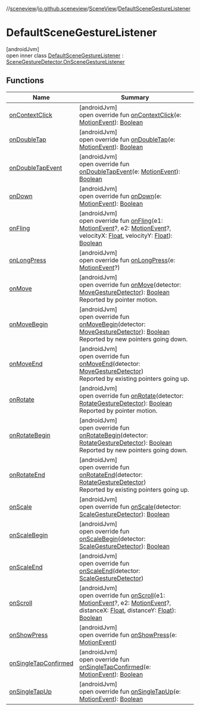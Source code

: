 //[sceneview](../../../../index.md)/[io.github.sceneview](../../index.md)/[SceneView](../index.md)/[DefaultSceneGestureListener](index.md)

# DefaultSceneGestureListener

[androidJvm]\
open inner class [DefaultSceneGestureListener](index.md) : [SceneGestureDetector.OnSceneGestureListener](../../../io.github.sceneview.interaction/-scene-gesture-detector/-on-scene-gesture-listener/index.md)

## Functions

| Name | Summary |
|---|---|
| [onContextClick](../../../io.github.sceneview.interaction/-scene-gesture-detector/-on-scene-gesture-listener/on-context-click.md) | [androidJvm]<br>open override fun [onContextClick](../../../io.github.sceneview.interaction/-scene-gesture-detector/-on-scene-gesture-listener/on-context-click.md)(e: [MotionEvent](https://developer.android.com/reference/kotlin/android/view/MotionEvent.html)): [Boolean](https://kotlinlang.org/api/latest/jvm/stdlib/kotlin/-boolean/index.html) |
| [onDoubleTap](../../../io.github.sceneview.interaction/-scene-gesture-detector/-on-scene-gesture-listener/on-double-tap.md) | [androidJvm]<br>open override fun [onDoubleTap](../../../io.github.sceneview.interaction/-scene-gesture-detector/-on-scene-gesture-listener/on-double-tap.md)(e: [MotionEvent](https://developer.android.com/reference/kotlin/android/view/MotionEvent.html)): [Boolean](https://kotlinlang.org/api/latest/jvm/stdlib/kotlin/-boolean/index.html) |
| [onDoubleTapEvent](../../../io.github.sceneview.interaction/-scene-gesture-detector/-on-scene-gesture-listener/on-double-tap-event.md) | [androidJvm]<br>open override fun [onDoubleTapEvent](../../../io.github.sceneview.interaction/-scene-gesture-detector/-on-scene-gesture-listener/on-double-tap-event.md)(e: [MotionEvent](https://developer.android.com/reference/kotlin/android/view/MotionEvent.html)): [Boolean](https://kotlinlang.org/api/latest/jvm/stdlib/kotlin/-boolean/index.html) |
| [onDown](../../../io.github.sceneview.interaction/-scene-gesture-detector/-on-scene-gesture-listener/on-down.md) | [androidJvm]<br>open override fun [onDown](../../../io.github.sceneview.interaction/-scene-gesture-detector/-on-scene-gesture-listener/on-down.md)(e: [MotionEvent](https://developer.android.com/reference/kotlin/android/view/MotionEvent.html)): [Boolean](https://kotlinlang.org/api/latest/jvm/stdlib/kotlin/-boolean/index.html) |
| [onFling](../../../io.github.sceneview.interaction/-scene-gesture-detector/-on-scene-gesture-listener/on-fling.md) | [androidJvm]<br>open override fun [onFling](../../../io.github.sceneview.interaction/-scene-gesture-detector/-on-scene-gesture-listener/on-fling.md)(e1: [MotionEvent](https://developer.android.com/reference/kotlin/android/view/MotionEvent.html)?, e2: [MotionEvent](https://developer.android.com/reference/kotlin/android/view/MotionEvent.html)?, velocityX: [Float](https://kotlinlang.org/api/latest/jvm/stdlib/kotlin/-float/index.html), velocityY: [Float](https://kotlinlang.org/api/latest/jvm/stdlib/kotlin/-float/index.html)): [Boolean](https://kotlinlang.org/api/latest/jvm/stdlib/kotlin/-boolean/index.html) |
| [onLongPress](../../../io.github.sceneview.interaction/-scene-gesture-detector/-on-scene-gesture-listener/on-long-press.md) | [androidJvm]<br>open override fun [onLongPress](../../../io.github.sceneview.interaction/-scene-gesture-detector/-on-scene-gesture-listener/on-long-press.md)(e: [MotionEvent](https://developer.android.com/reference/kotlin/android/view/MotionEvent.html)?) |
| [onMove](../../../io.github.sceneview.interaction/-scene-gesture-detector/-on-scene-gesture-listener/on-move.md) | [androidJvm]<br>open override fun [onMove](../../../io.github.sceneview.interaction/-scene-gesture-detector/-on-scene-gesture-listener/on-move.md)(detector: [MoveGestureDetector](../../../io.github.sceneview.interaction/-move-gesture-detector/index.md)): [Boolean](https://kotlinlang.org/api/latest/jvm/stdlib/kotlin/-boolean/index.html)<br>Reported by pointer motion. |
| [onMoveBegin](../../../io.github.sceneview.interaction/-scene-gesture-detector/-on-scene-gesture-listener/on-move-begin.md) | [androidJvm]<br>open override fun [onMoveBegin](../../../io.github.sceneview.interaction/-scene-gesture-detector/-on-scene-gesture-listener/on-move-begin.md)(detector: [MoveGestureDetector](../../../io.github.sceneview.interaction/-move-gesture-detector/index.md)): [Boolean](https://kotlinlang.org/api/latest/jvm/stdlib/kotlin/-boolean/index.html)<br>Reported by new pointers going down. |
| [onMoveEnd](../../../io.github.sceneview.interaction/-scene-gesture-detector/-on-scene-gesture-listener/on-move-end.md) | [androidJvm]<br>open override fun [onMoveEnd](../../../io.github.sceneview.interaction/-scene-gesture-detector/-on-scene-gesture-listener/on-move-end.md)(detector: [MoveGestureDetector](../../../io.github.sceneview.interaction/-move-gesture-detector/index.md))<br>Reported by existing pointers going up. |
| [onRotate](../../../io.github.sceneview.interaction/-scene-gesture-detector/-on-scene-gesture-listener/on-rotate.md) | [androidJvm]<br>open override fun [onRotate](../../../io.github.sceneview.interaction/-scene-gesture-detector/-on-scene-gesture-listener/on-rotate.md)(detector: [RotateGestureDetector](../../../io.github.sceneview.interaction/-rotate-gesture-detector/index.md)): [Boolean](https://kotlinlang.org/api/latest/jvm/stdlib/kotlin/-boolean/index.html)<br>Reported by pointer motion. |
| [onRotateBegin](../../../io.github.sceneview.interaction/-scene-gesture-detector/-on-scene-gesture-listener/on-rotate-begin.md) | [androidJvm]<br>open override fun [onRotateBegin](../../../io.github.sceneview.interaction/-scene-gesture-detector/-on-scene-gesture-listener/on-rotate-begin.md)(detector: [RotateGestureDetector](../../../io.github.sceneview.interaction/-rotate-gesture-detector/index.md)): [Boolean](https://kotlinlang.org/api/latest/jvm/stdlib/kotlin/-boolean/index.html)<br>Reported by new pointers going down. |
| [onRotateEnd](../../../io.github.sceneview.interaction/-scene-gesture-detector/-on-scene-gesture-listener/on-rotate-end.md) | [androidJvm]<br>open override fun [onRotateEnd](../../../io.github.sceneview.interaction/-scene-gesture-detector/-on-scene-gesture-listener/on-rotate-end.md)(detector: [RotateGestureDetector](../../../io.github.sceneview.interaction/-rotate-gesture-detector/index.md))<br>Reported by existing pointers going up. |
| [onScale](../../../io.github.sceneview.interaction/-scene-gesture-detector/-on-scene-gesture-listener/on-scale.md) | [androidJvm]<br>open override fun [onScale](../../../io.github.sceneview.interaction/-scene-gesture-detector/-on-scene-gesture-listener/on-scale.md)(detector: [ScaleGestureDetector](https://developer.android.com/reference/kotlin/android/view/ScaleGestureDetector.html)): [Boolean](https://kotlinlang.org/api/latest/jvm/stdlib/kotlin/-boolean/index.html) |
| [onScaleBegin](../../../io.github.sceneview.interaction/-scene-gesture-detector/-on-scene-gesture-listener/on-scale-begin.md) | [androidJvm]<br>open override fun [onScaleBegin](../../../io.github.sceneview.interaction/-scene-gesture-detector/-on-scene-gesture-listener/on-scale-begin.md)(detector: [ScaleGestureDetector](https://developer.android.com/reference/kotlin/android/view/ScaleGestureDetector.html)): [Boolean](https://kotlinlang.org/api/latest/jvm/stdlib/kotlin/-boolean/index.html) |
| [onScaleEnd](../../../io.github.sceneview.interaction/-scene-gesture-detector/-on-scene-gesture-listener/on-scale-end.md) | [androidJvm]<br>open override fun [onScaleEnd](../../../io.github.sceneview.interaction/-scene-gesture-detector/-on-scene-gesture-listener/on-scale-end.md)(detector: [ScaleGestureDetector](https://developer.android.com/reference/kotlin/android/view/ScaleGestureDetector.html)) |
| [onScroll](../../../io.github.sceneview.interaction/-scene-gesture-detector/-on-scene-gesture-listener/on-scroll.md) | [androidJvm]<br>open override fun [onScroll](../../../io.github.sceneview.interaction/-scene-gesture-detector/-on-scene-gesture-listener/on-scroll.md)(e1: [MotionEvent](https://developer.android.com/reference/kotlin/android/view/MotionEvent.html)?, e2: [MotionEvent](https://developer.android.com/reference/kotlin/android/view/MotionEvent.html)?, distanceX: [Float](https://kotlinlang.org/api/latest/jvm/stdlib/kotlin/-float/index.html), distanceY: [Float](https://kotlinlang.org/api/latest/jvm/stdlib/kotlin/-float/index.html)): [Boolean](https://kotlinlang.org/api/latest/jvm/stdlib/kotlin/-boolean/index.html) |
| [onShowPress](../../../io.github.sceneview.interaction/-scene-gesture-detector/-on-scene-gesture-listener/on-show-press.md) | [androidJvm]<br>open override fun [onShowPress](../../../io.github.sceneview.interaction/-scene-gesture-detector/-on-scene-gesture-listener/on-show-press.md)(e: [MotionEvent](https://developer.android.com/reference/kotlin/android/view/MotionEvent.html)) |
| [onSingleTapConfirmed](on-single-tap-confirmed.md) | [androidJvm]<br>open override fun [onSingleTapConfirmed](on-single-tap-confirmed.md)(e: [MotionEvent](https://developer.android.com/reference/kotlin/android/view/MotionEvent.html)): [Boolean](https://kotlinlang.org/api/latest/jvm/stdlib/kotlin/-boolean/index.html) |
| [onSingleTapUp](../../../io.github.sceneview.interaction/-scene-gesture-detector/-on-scene-gesture-listener/on-single-tap-up.md) | [androidJvm]<br>open override fun [onSingleTapUp](../../../io.github.sceneview.interaction/-scene-gesture-detector/-on-scene-gesture-listener/on-single-tap-up.md)(e: [MotionEvent](https://developer.android.com/reference/kotlin/android/view/MotionEvent.html)): [Boolean](https://kotlinlang.org/api/latest/jvm/stdlib/kotlin/-boolean/index.html) |
